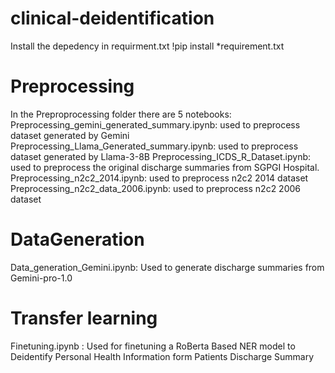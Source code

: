 # clinical-deidentification
Install the depedency in requirment.txt !pip install *requirement.txt
# Preprocessing
In the Preproprocessing folder there are 5 notebooks:
Preprocessing_gemini_generated_summary.ipynb: used to preprocess dataset generated by Gemini
Preprocessing_Llama_Generated_summary.ipynb:  used to preprocess dataset generated by Llama-3-8B
Preprocessing_ICDS_R_Dataset.ipynb: used to preprocess the original discharge summaries from SGPGI Hospital.
Preprocessing_n2c2_2014.ipynb: used to preprocess n2c2 2014 dataset
Preprocessing_n2c2_data_2006.ipynb: used to preprocess n2c2 2006 dataset
# DataGeneration
Data_generation_Gemini.ipynb: Used to generate discharge summaries from Gemini-pro-1.0
# Transfer learning
Finetuning.ipynb : Used for finetuning a RoBerta Based NER model to Deidentify Personal Health Information form Patients Discharge Summary
